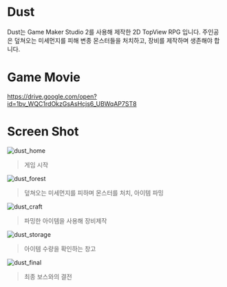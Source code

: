 # Dust
Dust는 Game Maker Studio 2를 사용해 제작한 2D TopView RPG 입니다. 주인공은 덮쳐오는 미세먼지를 피해 변종 몬스터들을 처치하고, 장비를 제작하며 생존해야 합니다.

# Game Movie

https://drive.google.com/open?id=1bv_WQC1rdOkzGsAsHcjs6_UBWqAP7ST8

# Screen Shot
![dust_home](https://user-images.githubusercontent.com/40337311/72957558-5d489900-3de7-11ea-94d6-463531b1e89a.png)
> 게임 시작

![dust_forest](https://user-images.githubusercontent.com/40337311/72957581-6d607880-3de7-11ea-823c-36b9b66a1070.png)
> 덮쳐오는 미세먼지를 피하며 몬스터를 처치, 아이템 파밍

![dust_craft](https://user-images.githubusercontent.com/40337311/72957582-6d607880-3de7-11ea-9cc8-8a2803ca48bb.png)
> 파밍한 아이템을 사용해 장비제작

![dust_storage](https://user-images.githubusercontent.com/40337311/72957579-6d607880-3de7-11ea-8773-f4ec12996782.png)
> 아이템 수량을 확인하는 창고

![dust_final](https://user-images.githubusercontent.com/40337311/72957583-6d607880-3de7-11ea-8321-32ade76ba25f.png)
> 최종 보스와의 결전
